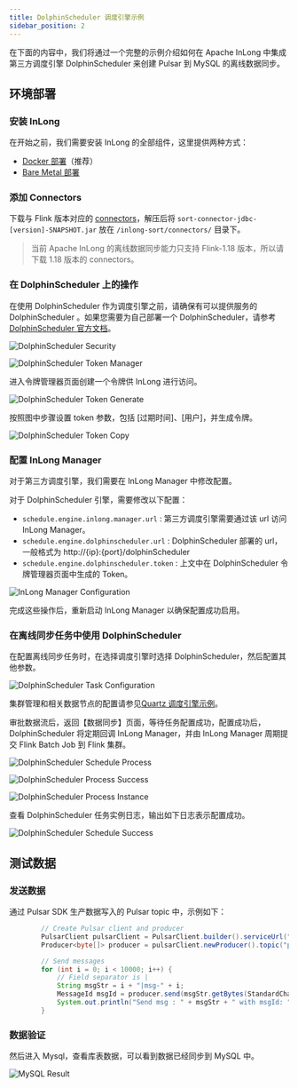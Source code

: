```yaml
---
title: DolphinScheduler 调度引擎示例
sidebar_position: 2
---
```


在下面的内容中，我们将通过一个完整的示例介绍如何在 Apache InLong 中集成第三方调度引擎 DolphinScheduler 来创建 Pulsar 到 MySQL 的离线数据同步。

## 环境部署

### 安装 InLong

在开始之前，我们需要安装 InLong 的全部组件，这里提供两种方式：

- [Docker 部署](deployment/docker.md)（推荐）
- [Bare Metal 部署](deployment/bare_metal.md)

### 添加 Connectors

下载与 Flink 版本对应的 [connectors](https://inlong.apache.org/zh-CN/downloads)，解压后将 `sort-connector-jdbc-[version]-SNAPSHOT.jar` 放在 `/inlong-sort/connectors/` 目录下。
> 当前 Apache InLong 的离线数据同步能力只支持 Flink-1.18 版本，所以请下载 1.18 版本的 connectors。

### 在 DolphinScheduler 上的操作

在使用 DolphinScheduler 作为调度引擎之前，请确保有可以提供服务的 DolphinScheduler 。如果您需要为自己部署一个 DolphinScheduler，请参考 [DolphinScheduler 官方文档](https://dolphinscheduler.apache.org/zh-cn)。

![DolphinScheduler Security](img/pulsar_mysql/dolphinscheduler/ds_security.png)

![DolphinScheduler Token Manager](img/pulsar_mysql/dolphinscheduler/ds_token_manager.png)

进入令牌管理器页面创建一个令牌供 InLong 进行访问。

![DolphinScheduler Token Generate](img/pulsar_mysql/dolphinscheduler/ds_token_generate.png)

按照图中步骤设置 token 参数，包括 [过期时间]、[用户]，并生成令牌。

![DolphinScheduler Token Copy](img/pulsar_mysql/dolphinscheduler/ds_token_copy.png)

### 配置 InLong Manager

对于第三方调度引擎，我们需要在 InLong Manager 中修改配置。

对于 DolphinScheduler 引擎，需要修改以下配置：

* `schedule.engine.inlong.manager.url` : 第三方调度引擎需要通过该 url 访问 InLong Manager。
* `schedule.engine.dolphinscheduler.url` : DolphinScheduler 部署的 url，一般格式为 http://{ip}:{port}/dolphinScheduler
* `schedule.engine.dolphinscheduler.token` : 上文中在 DolphinScheduler 令牌管理器页面中生成的 Token。

![InLong Manager Configuration](img/pulsar_mysql/dolphinscheduler/inlong_manager_conf.png)

完成这些操作后，重新启动 InLong Manager 以确保配置成功启用。

### 在离线同步任务中使用 DolphinScheduler

在配置离线同步任务时，在选择调度引擎时选择 DolphinScheduler，然后配置其他参数。

![DolphinScheduler Task Configuration](img/pulsar_mysql/dolphinscheduler/ds_task_conf.png)

集群管理和相关数据节点的配置请参见[Quartz 调度引擎示例](quartz_example.md)。

审批数据流后，返回【数据同步】页面，等待任务配置成功，配置成功后，DolphinScheduler 将定期回调 InLong Manager，并由 InLong Manager 周期提交 Flink Batch Job 到 Flink 集群。

![DolphinScheduler Schedule Process](img/pulsar_mysql/dolphinscheduler/ds_schedule_process.png)

![DolphinScheduler Process Success](img/pulsar_mysql/dolphinscheduler/ds_process_success.png)

![DolphinScheduler Process Instance](img/pulsar_mysql/dolphinscheduler/ds_process_instance.png)

查看 DolphinScheduler 任务实例日志，输出如下日志表示配置成功。

![DolphinScheduler Schedule Success](img/pulsar_mysql/dolphinscheduler/ds_schedule_success.png)

## 测试数据

### 发送数据

通过 Pulsar SDK 生产数据写入的 Pulsar topic 中，示例如下：

```java
        // Create Pulsar client and producer
        PulsarClient pulsarClient = PulsarClient.builder().serviceUrl("pulsar://localhost:6650").build();
        Producer<byte[]> producer = pulsarClient.newProducer().topic("public/default/test").create();

        // Send messages
        for (int i = 0; i < 10000; i++) {
            // Field separator is |
            String msgStr = i + "|msg-" + i;
            MessageId msgId = producer.send(msgStr.getBytes(StandardCharsets.UTF_8));
            System.out.println("Send msg : " + msgStr + " with msgId: " + msgId);
        }
```

### 数据验证

然后进入 Mysql，查看库表数据，可以看到数据已经同步到 MySQL 中。

![MySQL Result](img/pulsar_mysql/dolphinscheduler/mysql_result.png)
